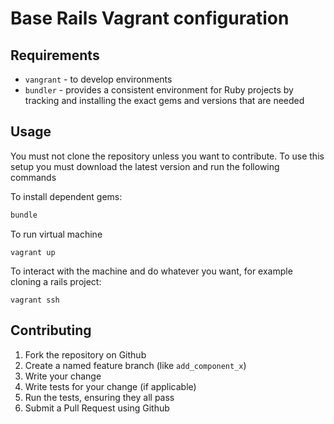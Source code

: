 Base Rails Vagrant configuration
==================

Requirements
------------

- `vangrant` - to develop environments
- `bundler` - provides a consistent environment for Ruby projects by tracking and installing the exact gems and versions that are needed

Usage
-----
You must not clone the repository unless you want to contribute. To use this setup you must download the latest version and run the following commands

To install dependent gems:
```ruby
bundle
```

To run virtual machine
```
vagrant up
```
To interact with the machine and do whatever you want, for example cloning a rails project:
```
vagrant ssh
```

Contributing
------------
1. Fork the repository on Github
2. Create a named feature branch (like `add_component_x`)
3. Write your change
4. Write tests for your change (if applicable)
5. Run the tests, ensuring they all pass
6. Submit a Pull Request using Github